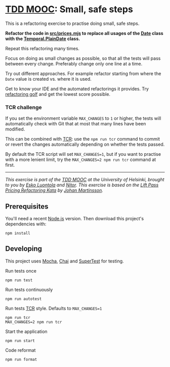 # [TDD MOOC](https://tdd.mooc.fi): Small, safe steps

This is a refactoring exercise to practise doing small, safe steps.

**Refactor the code in [src/prices.mjs](src/prices.mjs) to replace all usages of
the [Date](https://developer.mozilla.org/en-US/docs/Web/JavaScript/Reference/Global_Objects/Date) class with
the [Temporal.PlainDate](https://tc39.es/proposal-temporal/docs/plaindate.html) class.**

Repeat this refactoring many times.

Focus on doing as small changes as possible, so that all the tests will pass between every change. Preferably change
only one line at a time.

Try out different approaches. For example refactor starting from where the `Date` value is created vs. where it is used.

Get to know your IDE and the automated refactorings it provides.
Try [refactoring golf](http://codemanship.co.uk/parlezuml/blog/?postid=1360) and get the lowest score possible.

### TCR challenge

If you set the environment variable `MAX_CHANGES` to `1` or higher, the tests will automatically check with Git that at
most that many lines have been modified.

This can be combined with [TCR](https://medium.com/@kentbeck_7670/test-commit-revert-870bbd756864): use
the `npm run tcr` command to commit or revert the changes automatically depending on whether the tests passed.

By default the TCR script will set `MAX_CHANGES=1`, but if you want to practise with a more lenient limit, try
the `MAX_CHANGES=2 npm run tcr` command at first.

---

_This exercise is part of the [TDD MOOC](https://tdd.mooc.fi) at the University of Helsinki, brought to you
by [Esko Luontola](https://twitter.com/EskoLuontola) and [Nitor](https://nitor.com/). This exercise is based on
the [Lift Pass Pricing Refactoring Kata](https://github.com/martinsson/Refactoring-Kata-Lift-Pass-Pricing)
by [Johan Martinsson](https://twitter.com/johan_alps)._

## Prerequisites

You'll need a recent [Node.js](https://nodejs.org/) version. Then download this project's dependencies with:

    npm install

## Developing

This project uses [Mocha](https://mochajs.org/), [Chai](https://www.chaijs.com/)
and [SuperTest](https://github.com/visionmedia/supertest) for testing.

Run tests once

    npm run test

Run tests continuously

    npm run autotest

Run tests [TCR](https://medium.com/@kentbeck_7670/test-commit-revert-870bbd756864) style. Defaults to `MAX_CHANGES=1`

    npm run tcr
    MAX_CHANGES=2 npm run tcr

Start the application

    npm run start

Code reformat

    npm run format
